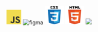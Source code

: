 <p align="center" >  
  <img src="https://raw.githubusercontent.com/devicons/devicon/master/icons/javascript/javascript-original.svg" alt="javascript" width="40" height="40"/>
  <img src="https://www.vectorlogo.zone/logos/figma/figma-icon.svg" alt="figma" width="40" height="40"/> 
  <img src="https://raw.githubusercontent.com/devicons/devicon/master/icons/css3/css3-original-wordmark.svg" alt="css3" width="50" height="50"/> 
  <img src="https://raw.githubusercontent.com/devicons/devicon/master/icons/html5/html5-original-wordmark.svg" alt="html5" width="50" height="50"/> 
  <img src="https://cdn.jsdelivr.net/gh/devicons/devicon@latest/icons/react/react-original.svg" />
          
<!--   <img src="https://raw.githubusercontent.com/devicons/devicon/master/icons/electron/electron-original.svg" alt="electron" width="50" height="50"/> -->
</p>
